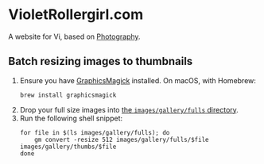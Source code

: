 # VioletRollergirl.com

A website for Vi, based on [Photography](https://github.com/rampatra/photography).

## Batch resizing images to thumbnails

1. Ensure you have [GraphicsMagick](http://www.graphicsmagick.org/) installed. On macOS, with Homebrew:
    ```shell
    brew install graphicsmagick
    ```
1. Drop your full size images into [the `images/gallery/fulls` directory](images/gallery/fulls).
1. Run the following shell snippet:
    ```shell
    for file in $(ls images/gallery/fulls); do
        gm convert -resize 512 images/gallery/fulls/$file images/gallery/thumbs/$file
    done
    ```

